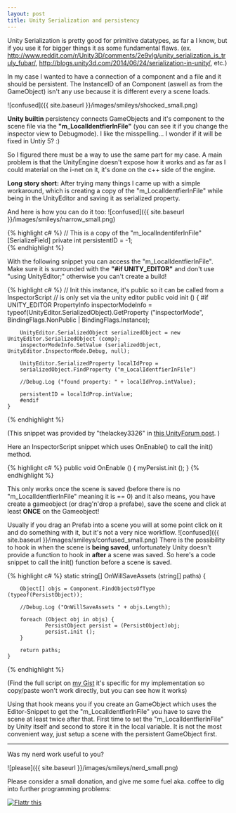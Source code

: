 ```yaml
---
layout: post
title: Unity Serialization and persistency
---
```


Unity Serialization is pretty good for primitive datatypes, as far a I know, but if you use it for bigger things it as some fundamental flaws.
(ex. <a href="http://www.reddit.com/r/Unity3D/comments/2e9vlg/unity_serialization_is_truly_fubar/" target="_blank">http://www.reddit.com/r/Unity3D/comments/2e9vlg/unity_serialization_is_truly_fubar/</a>, <a href="http://blogs.unity3d.com/2014/06/24/serialization-in-unity/" target="_blank" >http://blogs.unity3d.com/2014/06/24/serialization-in-unity/</a>, etc.)

In my case I wanted to have a connection of a component and a file and it should be persistent. The InstanceID of an Component (aswell as from the GameObject) isn't any use because it is different every a scene loads.

![confused]({{ site.baseurl }}/images/smileys/shocked_small.png)


**Unity builtin** persistency connects GameObjects and it's component to the scene file via the **"m_LocalIdentfierInFile"** (you can see it if you change the inspector view to Debugmode).
I like the misspelling... I wonder if it will be fixed in Untiy 5? :)

So I figured there must be a way to use the same part for my case. A main problem is that the UnityEngine doesn't expose how it works and as far as I could material on the i-net on it, it's done on the c++ side of the engine.

**Long story short:**
After trying many things I came up with a simple workaround, which is creating a copy of the "m_LocalIdentfierInFile" while being in the UnityEditor and saving it as serialized property.

And here is how you can do it too: ![confused]({{ site.baseurl }}/images/smileys/narrow_small.png)


{% highlight c# %}
    // This is a copy of the "m_localIndentiferInFile"
    [SerializeField]
    private int persistentID = -1;    
{% endhighlight %}


With the following snippet you can access the "m_LocalIdentfierInFile". Make sure it is surrounded with the **"#if UNITY_EDITOR"** and don't use "using UnityEditor;" otherwise you can't create a build!

{% highlight c# %}
    // Init this instance, it's public so it can be called from a InspectorScript
    // is only set via the unity editor
    public void init ()
    {
        #if UNITY_EDITOR
        PropertyInfo inspectorModeInfo =
        typeof(UnityEditor.SerializedObject).GetProperty ("inspectorMode", BindingFlags.NonPublic
                | BindingFlags.Instance);

        UnityEditor.SerializedObject serializedObject = new UnityEditor.SerializedObject (comp);
        inspectorModeInfo.SetValue (serializedObject, UnityEditor.InspectorMode.Debug, null);

        UnityEditor.SerializedProperty localIdProp =
        serializedObject.FindProperty ("m_LocalIdentfierInFile")  
        
        //Debug.Log ("found property: " + localIdProp.intValue);

        persistentID = localIdProp.intValue;
        #endif
    }
{% endhighlight %}

(This snippet was provided by "thelackey3326" in <a href="http://forum.unity3d.com/threads/how-to-get-the-local-identifier-in-file-for-scene-objects.265686/" target="_blank">this UnityForum post</a>. )


Here an InspectorScript snippet which uses OnEnable() to call the init() method.

{% highlight c# %}
    public void OnEnable ()
    {
        myPersist.init ();
    }
{% endhighlight %}


This only works once the scene is saved (before there is no "m_LocalIdentfierInFile" meaning it is == 0) and it also means, you have create a gameobject (or drag'n'drop a prefabe), save the scene and click at least **ONCE** on the Gameobject!



Usually if you drag an Prefab into a scene you will at some point click on it and do something with it, but it's not a very nice workflow. ![confused]({{ site.baseurl }}/images/smileys/confused_small.png)
There is the possibility to hook in when the scene is **being saved**, unfortunately Unity doesn't provide a function to hook in **after** a scene was saved. So here's a code snippet to call the init() function before a scene is saved.

{% highlight c# %}
    static string[] OnWillSaveAssets (string[] paths)
    {

        Object[] objs = Component.FindObjectsOfType (typeof(PersistObject));

        //Debug.Log ("OnWillSaveAssets " + objs.Length);

        foreach (Object obj in objs) {
                PersistObject persist = (PersistObject)obj;
                persist.init ();
        }

        return paths;
    }
{% endhighlight %}

(Find the full script on <a href="https://gist.github.com/DomDomHaas/74b337f8c061fa096185" target="_blank">my Gist</a> it's specific for my implementation so copy/paste won't work directly, but you can see how it works)

Using that hook means you if you create an GameObject which uses the Editor-Snippet to get the "m_LocalIdentfierInFile" you have to save the scene at least twice after that. First time to set the "m_LocalIdentfierInFile" by Unity itself and second to store it in the local variable. It is not the most convenient way, just setup a scene with the persistent GameObject first.



---


Was my nerd work useful to you?

![please]({{ site.baseurl }}/images/smileys/nerd_small.png)

Please consider a small donation, and give me some fuel aka. coffee to dig into further programming problems:

<div class="flatter_button">
    <a href="https://flattr.com/submit/auto?user_id=DomDomHaas&url=http%3A%2F%2Fdomdomhaas.github.io%2FUnity%2520Serialization%2F" target="_blank"><img src="//api.flattr.com/button/flattr-badge-large.png" alt="Flattr this" title="Flattr this" border="0"></a>
</div>

